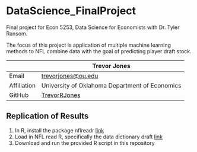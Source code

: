 # DataScience_FinalProject
Final project for Econ 5253, Data Science for Economists with Dr. Tyler Ransom. 

The focus of this project is application of multiple machine learning methods to NFL combine data with the goal of predicting player draft stock. 

|  | Trevor Jones |
|--------------|--------------------------------------------------------------|
| Email | [trevorjones@ou.edu](mailto:trevorjones@ou.edu) |
| Affiliation | University of Oklahoma Department of Economics|
| GitHub | [TrevorRJones](https://github.com/TrevorRJones) |

## Replication of Results ##
1. In R, install the package nflreadr [link](https://nflreadr.nflverse.com/)
2. Load in NFL read R, specifically the data dictionary draft [link](https://cloud.r-project.org/web/packages/nflreadr/vignettes/dictionary_contracts.html)
3. Download and run the provided R script in this repository
